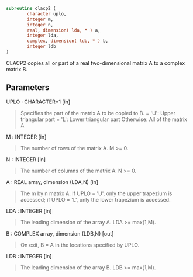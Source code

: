 ```fortran
subroutine clacp2 (
        character uplo,
        integer m,
        integer n,
        real, dimension( lda, * ) a,
        integer lda,
        complex, dimension( ldb, * ) b,
        integer ldb
)
```

CLACP2 copies all or part of a real two-dimensional matrix A to a
complex matrix B.

## Parameters
UPLO : CHARACTER\*1 [in]
> Specifies the part of the matrix A to be copied to B.
> = 'U':      Upper triangular part
> = 'L':      Lower triangular part
> Otherwise:  All of the matrix A

M : INTEGER [in]
> The number of rows of the matrix A.  M >= 0.

N : INTEGER [in]
> The number of columns of the matrix A.  N >= 0.

A : REAL array, dimension (LDA,N) [in]
> The m by n matrix A.  If UPLO = 'U', only the upper trapezium
> is accessed; if UPLO = 'L', only the lower trapezium is
> accessed.

LDA : INTEGER [in]
> The leading dimension of the array A.  LDA >= max(1,M).

B : COMPLEX array, dimension (LDB,N) [out]
> On exit, B = A in the locations specified by UPLO.

LDB : INTEGER [in]
> The leading dimension of the array B.  LDB >= max(1,M).
